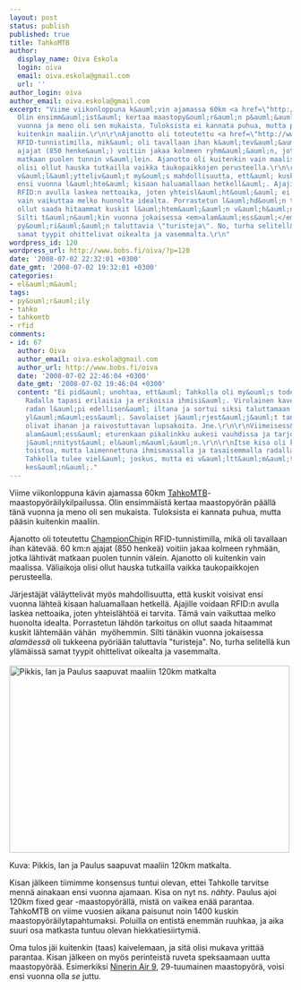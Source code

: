 ```yaml
---
layout: post
status: publish
published: true
title: TahkoMTB
author:
  display_name: Oiva Eskola
  login: oiva
  email: oiva.eskola@gmail.com
  url: ''
author_login: oiva
author_email: oiva.eskola@gmail.com
excerpt: "Viime viikonloppuna k&auml;vin ajamassa 60km <a href=\"http://www.tahkomtb.fi/index?page=1\">TahkoMTB</a>-maastopy&ouml;r&auml;ilykilpailussa.
  Olin ensimm&auml;ist&auml; kertaa maastopy&ouml;r&auml;n p&auml;&auml;ll&auml; t&auml;n&auml;
  vuonna ja meno oli sen mukaista. Tuloksista ei kannata puhua, mutta p&auml;&auml;sin
  kuitenkin maaliin.\r\n\r\nAjanotto oli toteutettu <a href=\"http://www.championchip.fi/index.asp?pid=19\">ChampionChip</a>in
  RFID-tunnistimilla, mik&auml; oli tavallaan ihan k&auml;tev&auml;&auml;. 60 km:n
  ajajat (850 henke&auml;) voitiin jakaa kolmeen ryhm&auml;&auml;n, jotka l&auml;htiv&auml;t
  matkaan puolen tunnin v&auml;lein. Ajanotto oli kuitenkin vain maalissa. V&auml;liaikoja
  olisi ollut hauska tutkailla vaikka taukopaikkojen perusteella.\r\n\r\nJ&auml;rjest&auml;j&auml;t
  v&auml;l&auml;ytteliv&auml;t my&ouml;s mahdollisuutta, ett&auml; kuskit voisivat
  ensi vuonna l&auml;hte&auml; kisaan haluamallaan hetkell&auml;. Ajajille voidaan
  RFID:n avulla laskea nettoaika, joten yhteisl&auml;ht&ouml;&auml; ei tarvita. T&auml;m&auml;
  vain vaikuttaa melko huonolta idealta. Porrastetun l&auml;hd&ouml;n tarkoitus on
  ollut saada hitaammat kuskit l&auml;htem&auml;&auml;n v&auml;h&auml;n&nbsp; my&ouml;hemmin.
  Silti t&auml;n&auml;kin vuonna jokaisessa <em>alam&auml;ess&auml;</em> oli tukkeena
  py&ouml;ri&auml;&auml;n taluttavia \"turisteja\". No, turha selitell&auml; kun yl&auml;m&auml;iss&auml;
  samat tyypit ohittelivat oikealta ja vasemmalta.\r\n"
wordpress_id: 120
wordpress_url: http://www.bobs.fi/oiva/?p=120
date: '2008-07-02 22:32:01 +0300'
date_gmt: '2008-07-02 19:32:01 +0300'
categories:
- el&auml;m&auml;
tags:
- py&ouml;r&auml;ily
- tahko
- tahkomtb
- rfid
comments:
- id: 67
  author: Oiva
  author_email: oiva.eskola@gmail.com
  author_url: http://www.bobs.fi/oiva
  date: '2008-07-02 22:46:04 +0300'
  date_gmt: '2008-07-02 19:46:04 +0300'
  content: "Ei pid&auml; unohtaa, ett&auml; Tahkolla oli my&ouml;s todella hauskaa.
    Radalla tapasi erilaisia ja erikoisia ihmisi&auml;. Virolainen kaveri kertoi ajaneensa
    radan l&auml;pi edellisen&auml; iltana ja sortui siksi taluttamaan viimeisess&auml;
    yl&auml;m&auml;ess&auml;. Savolaiset j&auml;rjest&auml;j&auml;t tankkauspisteill&auml;
    olivat ihanan ja raivostuttavan lupsakoita. Jne.\r\n\r\nViimeisess&auml; isossa
    alam&auml;ess&auml; eturenkaan pikalinkku aukesi vauhdissa ja tarjosi v&auml;h&auml;n
    j&auml;nnityst&auml; el&auml;m&auml;&auml;n.\r\n\r\nItse kisa oli kuitenkin vanhan
    toistoa, mutta laimennettuna ihmismassalla ja tasaisemmalla radalla. Viides kerta
    Tahkolla tulee viel&auml; joskus, mutta ei v&auml;ltt&auml;m&auml;tt&auml; ensi
    kes&auml;n&auml;."
---
```

<p>Viime viikonloppuna k&auml;vin ajamassa 60km <a href="http://www.tahkomtb.fi/index?page=1">TahkoMTB</a>-maastopy&ouml;r&auml;ilykilpailussa. Olin ensimm&auml;ist&auml; kertaa maastopy&ouml;r&auml;n p&auml;&auml;ll&auml; t&auml;n&auml; vuonna ja meno oli sen mukaista. Tuloksista ei kannata puhua, mutta p&auml;&auml;sin kuitenkin maaliin.</p>
<p>Ajanotto oli toteutettu <a href="http://www.championchip.fi/index.asp?pid=19">ChampionChip</a>in RFID-tunnistimilla, mik&auml; oli tavallaan ihan k&auml;tev&auml;&auml;. 60 km:n ajajat (850 henke&auml;) voitiin jakaa kolmeen ryhm&auml;&auml;n, jotka l&auml;htiv&auml;t matkaan puolen tunnin v&auml;lein. Ajanotto oli kuitenkin vain maalissa. V&auml;liaikoja olisi ollut hauska tutkailla vaikka taukopaikkojen perusteella.</p>
<p>J&auml;rjest&auml;j&auml;t v&auml;l&auml;ytteliv&auml;t my&ouml;s mahdollisuutta, ett&auml; kuskit voisivat ensi vuonna l&auml;hte&auml; kisaan haluamallaan hetkell&auml;. Ajajille voidaan RFID:n avulla laskea nettoaika, joten yhteisl&auml;ht&ouml;&auml; ei tarvita. T&auml;m&auml; vain vaikuttaa melko huonolta idealta. Porrastetun l&auml;hd&ouml;n tarkoitus on ollut saada hitaammat kuskit l&auml;htem&auml;&auml;n v&auml;h&auml;n&nbsp; my&ouml;hemmin. Silti t&auml;n&auml;kin vuonna jokaisessa <em>alam&auml;ess&auml;</em> oli tukkeena py&ouml;ri&auml;&auml;n taluttavia "turisteja". No, turha selitell&auml; kun yl&auml;m&auml;iss&auml; samat tyypit ohittelivat oikealta ja vasemmalta.<br />
<a id="more"></a><a id="more-120"></a><br />
<a title="DSC_0215 by oiva_eskola, on Flickr" href="http://www.flickr.com/photos/oiva/2625214313/"><img src="http://farm4.static.flickr.com/3034/2625214313_79c4200d52.jpg" alt="Pikkis, Ian ja Paulus saapuvat maaliin 120km matkalta" width="500" height="334" /></a></p>
<p style="text-align: justify;">Kuva: Pikkis, Ian ja Paulus saapuvat maaliin 120km matkalta.</p>
<p>Kisan j&auml;lkeen tiimimme konsensus tuntui olevan, ettei Tahkolle tarvitse menn&auml; ainakaan ensi vuonna ajamaan. Kisa on nyt ns. <em>n&auml;hty</em>. Paulus ajoi 120km fixed gear -maastopy&ouml;r&auml;ll&auml;, mist&auml; on vaikea en&auml;&auml; parantaa. TahkoMTB on viime vuosien aikana paisunut noin 1400 kuskin maastopy&ouml;r&auml;ilytapahtumaksi. Poluilla on entist&auml; enemm&auml;n ruuhkaa, ja aika suuri osa matkasta tuntuu olevan hiekkatiesiirtymi&auml;.</p>
<p>Oma tulos j&auml;i kuitenkin (taas) kaivelemaan, ja sit&auml; olisi mukava yritt&auml;&auml; parantaa. Kisan j&auml;lkeen on my&ouml;s perinteist&auml; ruveta speksaamaan uutta maastopy&ouml;r&auml;&auml;. Esimerkiksi <a href="http://www.ninerbikes.com/air9.html">Ninerin Air 9</a>, 29-tuumainen maastopy&ouml;r&auml;, voisi ensi vuonna olla <em>se</em> juttu.</p>
